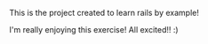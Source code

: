 This is the project created to learn rails by example!

I'm really enjoying this exercise! All excited!! :)